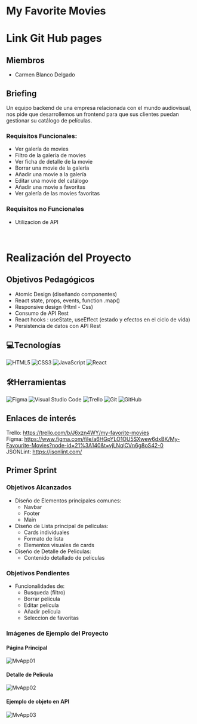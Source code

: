 # My Favorite Movies

# Link Git Hub pages

## Miembros

- Carmen Blanco Delgado

## Briefing

Un equipo backend de una empresa relacionada con el mundo audiovisual, nos pide que desarrollemos un frontend para que sus clientes puedan gestionar su catálogo de películas.

### Requisitos Funcionales:

- Ver galería de movies
- Filtro de la galería de movies
- Ver ficha de detalle de la movie
- Borrar una movie de la galería
- Añadir una movie a la galería
- Editar una movie del catálogo
- Añadir una movie a favoritas
- Ver galería de las movies favoritas

### Requisitos no Funcionales

- Utilizacion de API

<br>

# Realización del Proyecto

## Objetivos Pedagógicos

- Atomic Design (diseñando componentes)
- React state, props, events, function .map()
- Responsive design (Html - Css)
- Consumo de API Rest
- React hooks : useState, useEffect (estado y efectos en el ciclo de vida)
- Persistencia de datos con API Rest

## 💻Tecnologías

![HTML5](https://img.shields.io/badge/html5-%23E34F26.svg?style=for-the-badge&logo=html5&logoColor=white)
![CSS3](https://img.shields.io/badge/css3-%231572B6.svg?style=for-the-badge&logo=css3&logoColor=white)
![JavaScript](https://img.shields.io/badge/javascript-%23323330.svg?style=for-the-badge&logo=javascript&logoColor=%23F7DF1E)
![React](https://img.shields.io/badge/react-%2320232a.svg?style=for-the-badge&logo=react&logoColor=%2361DAFB)

## 🛠️Herramientas

![Figma](https://img.shields.io/badge/figma-%23F24E1E.svg?style=for-the-badge&logo=figma&logoColor=white)
![Visual Studio Code](https://img.shields.io/badge/Visual%20Studio%20Code-0078d7.svg?style=for-the-badge&logo=visual-studio-code&logoColor=white)
![Trello](https://img.shields.io/badge/Trello-%23026AA7.svg?style=for-the-badge&logo=Trello&logoColor=white)
![Git](https://img.shields.io/badge/git-%23F05033.svg?style=for-the-badge&logo=git&logoColor=white)
![GitHub](https://img.shields.io/badge/github-%23121011.svg?style=for-the-badge&logo=github&logoColor=white)

## Enlaces de interés

Trello: https://trello.com/b/J6xzn4WY/my-favorite-movies<br>
Figma: https://www.figma.com/file/a6HGpYLO1OU5SXwew6dxBK/My-Favourite-Movies?node-id=21%3A140&t=vjLNqlCVn6g8oS42-0<br>
JSONLint: https://jsonlint.com/<br>

## Primer Sprint

### Objetivos Alcanzados

- Diseño de Elementos principales comunes:
  - Navbar
  - Footer
  - Main
- Diseño de Lista principal de peliculas:
  - Cards individuales
  - Formato de lista
  - Elementos visuales de cards
- Diseño de Detalle de Peliculas:
  - Contenido detallado de películas

### Objetivos Pendientes

- Funcionalidades de:
  - Busqueda (filtro)
  - Borrar película
  - Editar película
  - Añadir película
  - Seleccion de favoritas

### Imágenes de Ejemplo del Proyecto

#### Página Principal

![MvApp01](https://user-images.githubusercontent.com/118914949/216572779-f24e6a10-113d-4b9a-a8fd-881dc95e628d.jpg)

#### Detalle de Película

![MvApp02](https://user-images.githubusercontent.com/118914949/216572819-26317fb8-bef8-4bdf-a75f-7744fe4bb6fc.jpg)

#### Ejemplo de objeto en API

![MvApp03](https://user-images.githubusercontent.com/118914949/216572881-33f3278d-38fc-4c16-b983-bb32e1fd3fa0.jpg)
